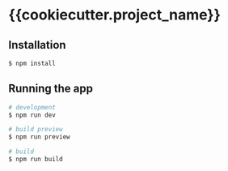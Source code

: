 # {{cookiecutter.project_name}}

## Installation

```bash
$ npm install
```

## Running the app

```bash
# development
$ npm run dev

# build preview
$ npm run preview

# build
$ npm run build
```